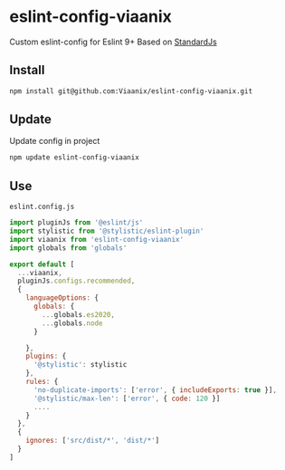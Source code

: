 # eslint-config-viaanix
Custom eslint-config for Eslint 9+
Based on [StandardJs](https://github.com/standard/eslint-config-standard)

## Install
```bash
npm install git@github.com:Viaanix/eslint-config-viaanix.git
```
## Update
Update config in project
```bash
npm update eslint-config-viaanix
```

##  Use
`eslint.config.js`
```javascript
import pluginJs from '@eslint/js'
import stylistic from '@stylistic/eslint-plugin'
import viaanix from 'eslint-config-viaanix'
import globals from 'globals'

export default [
  ...viaanix,
  pluginJs.configs.recommended,
  {
    languageOptions: {
      globals: {
        ...globals.es2020,
        ...globals.node
      }

    },
    plugins: {
      '@stylistic': stylistic
    },
    rules: {
      'no-duplicate-imports': ['error', { includeExports: true }],
      '@stylistic/max-len': ['error', { code: 120 }]
      ....
    }
  },
  {
    ignores: ['src/dist/*', 'dist/*']
  }
]
```